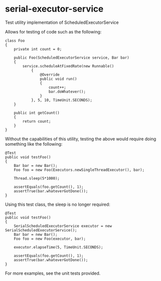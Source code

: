 serial-executor-service
=======================

Test utility implementation of ScheduledExecutorService

Allows for testing of code such as the following:

    class Foo
    {
        private int count = 0;
    
        public Foo(ScheduledExecutorService service, Bar bar)
        {
            service.scheduleAtFixedRate(new Runnable()
                {
                    @Override
                    public void run()
                    {
                        count++;
                        bar.doWhatever();
                    }
                }, 5, 10, TimeUnit.SECONDS);
        }
    
        public int getCount()
        {
            return count;
        }
    }

Without the capabilities of this utility, testing the above would require doing something
like the following:

    @Test
    public void testFoo()
    {
        Bar bar = new Bar();
        Foo foo = new Foo(Executors.newSingleThreadExecutor(), bar);
    
        Thread.sleep(5*1000);
    
        assertEquals(foo.getCount(), 1);
        assertTrue(bar.whateverGotDone());
    }


Using this test class, the sleep is no longer required:

    @Test
    public void testFoo()
    {
        SerialScheduledExecutorService executor = new SerialScheduledExecutorService();
        Bar bar = new Bar();
        Foo foo = new Foo(executor, bar);
    
        executor.elapseTime(5, TimeUnit.SECONDS);
    
        assertEquals(foo.getCount(), 1);
        assertTrue(bar.whateverGotDone());
    }

For more examples, see the unit tests provided.
